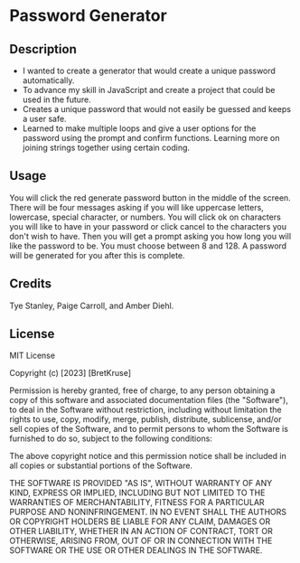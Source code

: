 # Password Generator

## Description

- I wanted to create a generator that would create a unique password automatically.
- To advance my skill in JavaScript and create a project that could be used in the future.
- Creates a unique password that would not easily be guessed and keeps a user safe.
- Learned to make multiple loops and give a user options for the password using the prompt and confirm functions. Learning more on joining strings together using certain coding.

## Usage

You will click the red generate password button in the middle of the screen.
There will be four messages asking if you will like uppercase letters, lowercase, special character, or numbers.
You will click ok on characters you will like to have in your password or click cancel to the characters you don't wish to have.
Then you will get a prompt asking you how long you will like the password to be. You must choose between 8 and 128.
A password will be generated for you after this is complete.

## Credits

Tye Stanley, Paige Carroll, and Amber Diehl.

## License

MIT License

Copyright (c) [2023] [BretKruse]

Permission is hereby granted, free of charge, to any person obtaining a copy
of this software and associated documentation files (the "Software"), to deal
in the Software without restriction, including without limitation the rights
to use, copy, modify, merge, publish, distribute, sublicense, and/or sell
copies of the Software, and to permit persons to whom the Software is
furnished to do so, subject to the following conditions:

The above copyright notice and this permission notice shall be included in all
copies or substantial portions of the Software.

THE SOFTWARE IS PROVIDED "AS IS", WITHOUT WARRANTY OF ANY KIND, EXPRESS OR
IMPLIED, INCLUDING BUT NOT LIMITED TO THE WARRANTIES OF MERCHANTABILITY,
FITNESS FOR A PARTICULAR PURPOSE AND NONINFRINGEMENT. IN NO EVENT SHALL THE
AUTHORS OR COPYRIGHT HOLDERS BE LIABLE FOR ANY CLAIM, DAMAGES OR OTHER
LIABILITY, WHETHER IN AN ACTION OF CONTRACT, TORT OR OTHERWISE, ARISING FROM,
OUT OF OR IN CONNECTION WITH THE SOFTWARE OR THE USE OR OTHER DEALINGS IN THE
SOFTWARE.
